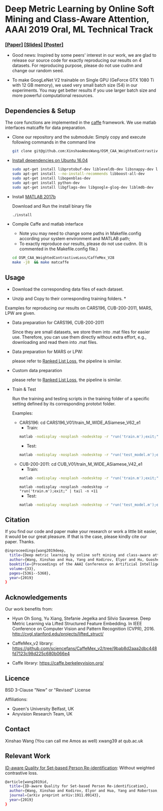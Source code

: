 
# Deep Metric Learning by Online Soft Mining and Class-Aware Attention, AAAI 2019 Oral, ML Technical Track

### [[Paper]](https://arxiv.org/pdf/1811.01459.pdf) [[Slides]](https://drive.google.com/file/d/1Z44yvdrnrjIeH8x2A4e9-r275y25piKo/view?usp=sharing) [[Poster]](https://drive.google.com/file/d/1PpCpD9HLtYJQK2tGtsgIhlr1HZ3IF8zF/view?usp=sharing)

* Good news: Inspired by some peers' interest in our work, we are glad to release our source code for exactly reproducing our results on 4 datasets. For reproducing purpose, please do not use cudnn and change our random seed. 

* To make GoogLeNet V2 trainable on Single GPU (GeForce GTX 1080 Ti with 12 GB memory), we used very small batch size (54) in our experiments. You may get better results if you use larger batch size and more powerful computational resources. 


## Dependencies & Setup
The core functions are implemented in the [caffe](https://github.com/BVLC/caffe) framework. We use matlab interfaces matcaffe for data preparation. 

* Clone our repository and the submodule: Simply copy and execute following commands in the command line

    ```bash
    git clone git@github.com:XinshaoAmosWang/OSM_CAA_WeightedContrastiveLoss.git
    ```

* [Install dependencies on Ubuntu 16.04](http://caffe.berkeleyvision.org/install_apt.html ) 
    ```bash
    sudo apt-get install libprotobuf-dev libleveldb-dev libsnappy-dev libopencv-dev libhdf5-serial-dev protobuf-compiler
    sudo apt-get install --no-install-recommends libboost-all-dev
    sudo apt-get install libopenblas-dev
    sudo apt-get install python-dev
    sudo apt-get install libgflags-dev libgoogle-glog-dev liblmdb-dev
    ```
* Install [MATLAB 2017b](https://uk.mathworks.com/products/new_products/release2017b.html)

    Download and Run the install binary file
    ```bash
    ./install
    ```

* Compile Caffe and matlab interface
    
    * Note you may need to change some paths in Makefile.config according your system environment and MATLAB path;
    * To exactly reproduce our results, please do not use cudnn. (It is commented in the Makefile.config file.)  

    ```bash
    cd OSM_CAA_WeightedContrastiveLoss/CaffeMex_V28
    make -j8  && make matcaffe
    ```

## Usage

* Download the corresponding data files of each dataset. 

* Unzip and Copy to their corresponding training folders.
    * 


Examples for reproducing our results on CARS196, CUB-200-2011, MARS, LPW are given. 

* Data preparation for CARS196, CUB-200-2011
    
    Since they are small datasets, we store them into .mat files for easier use. Therefore, you can use them directly without extra effort, e.g., downloading and read them into .mat files.  

* Data preparation for MARS or LPW: 
    
    please refer to [Ranked List Loss](https://github.com/XinshaoAmosWang/Ranked-List-Loss-for-DML#usage), the pipeline is similar. 

* Custom data preparation

    please refer to [Ranked List Loss](https://github.com/XinshaoAmosWang/Ranked-List-Loss-for-DML#usage), the pipeline is similar. 

* Train & Test
    
    Run the training and testing scripts in the training folder of a specific setting defined by its corresponding prototxt folder. 

    Examples: 
    * CARS196: cd CARS196_V01/train_M_WIDE_ASiamese_V62_e1
        * Train: 
        ```bash
        matlab -nodisplay -nosplash -nodesktop -r "run('train.m');exit;" | tail -n +11
        ```
        * Test: 
        ```bash
        matlab -nodisplay -nosplash -nodesktop -r "run('test_model.m');exit;" | tail -n +11
        ```
    * CUB-200-2011: cd CUB_V01/train_M_WIDE_ASiamese_V42_e1
        * Train: 
        ```bash
        matlab -nodisplay -nosplash -nodesktop -r "run('train.m');exit;" | tail -n +11
        ```
        ``matlab -nodisplay -nosplash -nodesktop -r "run('train.m');exit;" | tail -n +11``
        * Test: 
        ```bash
        matlab -nodisplay -nosplash -nodesktop -r "run('test_model.m');exit;" | tail -n +11
        ```


## Citation

If you find our code and paper make your research or work a little bit easier, it would be our great pleasure. If that is the case, please kindly cite our paper. Thanks. 

```bash
@inproceedings{wang2019deep,
  title={Deep metric learning by online soft mining and class-aware attention},
  author={Wang, Xinshao and Hua, Yang and Kodirov, Elyor and Hu, Guosheng and Robertson, Neil M},
  booktitle={Proceedings of the AAAI Conference on Artificial Intelligence},
  volume={33},
  pages={5361--5368},
  year={2019}
}
```


## Acknowledgements

Our work benefits from:

* Hyun Oh Song, Yu Xiang, Stefanie Jegelka and Silvio Savarese. Deep Metric Learning via Lifted Structured Feature Embedding. In IEEE Conference on Computer Vision and Pattern Recognition (CVPR), 2016. http://cvgl.stanford.edu/projects/lifted_struct/

* CaffeMex_v2 library: https://github.com/sciencefans/CaffeMex_v2/tree/9bab8d2aaa2dbc448fd7123c98d225c680b066e4

* Caffe library: https://caffe.berkeleyvision.org/

## Licence
BSD 3-Clause "New" or "Revised" License

Affiliations: 

* Queen's University Belfast, UK
* Anyvision Research Team, UK

## Contact
Xinshao Wang (You can call me Amos as well) xwang39 at qub.ac.uk


## Relevant Work
[ID-aware Quality for Set-based Person Re-identification](https://arxiv.org/pdf/1911.09143.pdf): Without weighted contrastive loss. 
```bash
@article{wang2019id,
  title={ID-aware Quality for Set-based Person Re-identification},
  author={Wang, Xinshao and Kodirov, Elyor and Hua, Yang and Robertson, Neil M},
  journal={arXiv preprint arXiv:1911.09143},
  year={2019}
}
```